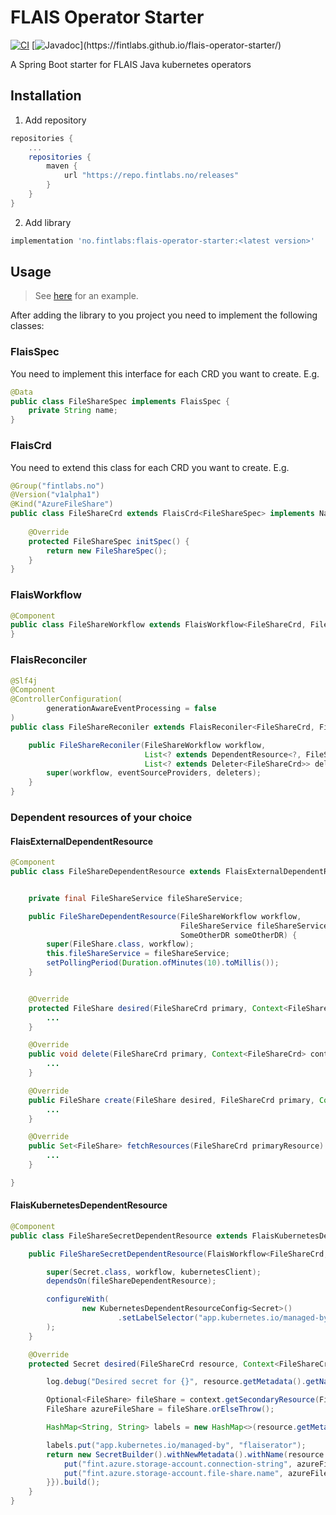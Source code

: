# FLAIS Operator Starter
[![CI](https://github.com/FINTLabs/flais-operator-starter/actions/workflows/ci.yaml/badge.svg)](https://github.com/FINTLabs/flais-operator-starter/actions/workflows/ci.yaml)
[![Javadoc](https://img.shields.io/badge/Javadoc-latest-brightgreen.svg?)](https://fintlabs.github.io/flais-operator-starter/)

A Spring Boot starter for FLAIS Java kubernetes operators

## Installation
1. Add repository
```groovy
repositories {
    ...
    repositories {
        maven {
            url "https://repo.fintlabs.no/releases"
        }
    }
}
```
2. Add library
```groovy
implementation 'no.fintlabs:flais-operator-starter:<latest version>'
```

## Usage

> See [here](https://github.com/FINTLabs/azurerator) for an example.

After adding the library to you project you need to implement the following classes:

### FlaisSpec
You need to implement this interface for each CRD you want to create. E.g.
```java
@Data
public class FileShareSpec implements FlaisSpec {
    private String name;
}
```

### FlaisCrd
You need to extend this class for each CRD you want to create. E.g.
```java
@Group("fintlabs.no")
@Version("v1alpha1")
@Kind("AzureFileShare")
public class FileShareCrd extends FlaisCrd<FileShareSpec> implements Namespaced {
    
    @Override
    protected FileShareSpec initSpec() {
        return new FileShareSpec();
    }
}
```

### FlaisWorkflow
````java
@Component
public class FileShareWorkflow extends FlaisWorkflow<FileShareCrd, FileShareSpec > {
}
````

### FlaisReconciler
````java
@Slf4j
@Component
@ControllerConfiguration(
        generationAwareEventProcessing = false
)
public class FileShareReconiler extends FlaisReconiler<FileShareCrd, FileShareSpec> {

    public FileShareReconiler(FileShareWorkflow workflow,
                              List<? extends DependentResource<?, FileShareCrd>> eventSourceProviders,
                              List<? extends Deleter<FileShareCrd>> deleters) {
        super(workflow, eventSourceProviders, deleters);
    }
}
````

### Dependent resources of your choice

#### FlaisExternalDependentResource
````java
@Component
public class FileShareDependentResource extends FlaisExternalDependentResource<FileShare, FileShareCrd, FileShareSpec> {


    private final FileShareService fileShareService;

    public FileShareDependentResource(FileShareWorkflow workflow,
                                      FileShareService fileShareService,
                                      SomeOtherDR someOtherDR) {
        super(FileShare.class, workflow);
        this.fileShareService = fileShareService;
        setPollingPeriod(Duration.ofMinutes(10).toMillis());
    }


    @Override
    protected FileShare desired(FileShareCrd primary, Context<FileShareCrd> context) {
        ...
    }

    @Override
    public void delete(FileShareCrd primary, Context<FileShareCrd> context) {
        ...
    }

    @Override
    public FileShare create(FileShare desired, FileShareCrd primary, Context<FileShareCrd> context) {
        ...
    }

    @Override
    public Set<FileShare> fetchResources(FileShareCrd primaryResource) {
        ...
    }

}
````

#### FlaisKubernetesDependentResource

````java
@Component
public class FileShareSecretDependentResource extends FlaisKubernetesDependentResource<Secret, FileShareCrd, FileShareSpec> {

    public FileShareSecretDependentResource(FlaisWorkflow<FileShareCrd, FileShareSpec> workflow, FileShareDependentResource fileShareDependentResource, KubernetesClient kubernetesClient) {

        super(Secret.class, workflow, kubernetesClient);
        dependsOn(fileShareDependentResource);

        configureWith(
                new KubernetesDependentResourceConfig<Secret>()
                        .setLabelSelector("app.kubernetes.io/managed-by=myoperator")
        );
    }

    @Override
    protected Secret desired(FileShareCrd resource, Context<FileShareCrd> context) {

        log.debug("Desired secret for {}", resource.getMetadata().getName());

        Optional<FileShare> fileShare = context.getSecondaryResource(FileShare.class);
        FileShare azureFileShare = fileShare.orElseThrow();

        HashMap<String, String> labels = new HashMap<>(resource.getMetadata().getLabels());

        labels.put("app.kubernetes.io/managed-by", "flaiserator");
        return new SecretBuilder().withNewMetadata().withName(resource.getMetadata().getName()).withNamespace(resource.getMetadata().getNamespace()).withLabels(labels).endMetadata().withStringData(new HashMap<>() {{
            put("fint.azure.storage-account.connection-string", azureFileShare.getConnectionString());
            put("fint.azure.storage-account.file-share.name", azureFileShare.getShareName());
        }}).build();
    }
}
````

